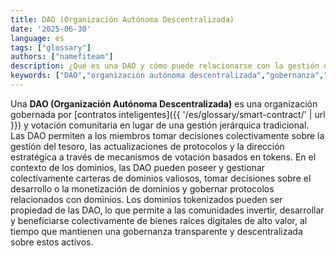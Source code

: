```yaml
---
title: DAO (Organización Autónoma Descentralizada)
date: '2025-06-30'
language: es
tags: ["glossary"]
authors: ["namefiteam"]
description: ¿Qué es una DAO y cómo puede relacionarse con la gestión de dominios?
keywords: ["DAO","organización autónoma descentralizada","gobernanza","propiedad colectiva","contratos inteligentes"]
---
```



Una **DAO (Organización Autónoma Descentralizada)** es una organización gobernada por [contratos inteligentes]({{ '/es/glossary/smart-contract/' | url }}) y votación comunitaria en lugar de una gestión jerárquica tradicional. Las DAO permiten a los miembros tomar decisiones colectivamente sobre la gestión del tesoro, las actualizaciones de protocolos y la dirección estratégica a través de mecanismos de votación basados en tokens. En el contexto de los dominios, las DAO pueden poseer y gestionar colectivamente carteras de dominios valiosos, tomar decisiones sobre el desarrollo o la monetización de dominios y gobernar protocolos relacionados con dominios. Los dominios tokenizados pueden ser propiedad de las DAO, lo que permite a las comunidades invertir, desarrollar y beneficiarse colectivamente de bienes raíces digitales de alto valor, al tiempo que mantienen una gobernanza transparente y descentralizada sobre estos activos.